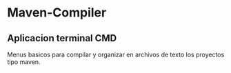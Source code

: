 # Maven-Compiler

## Aplicacion terminal CMD

Menus basicos para compilar y organizar en archivos de texto los proyectos tipo maven.
